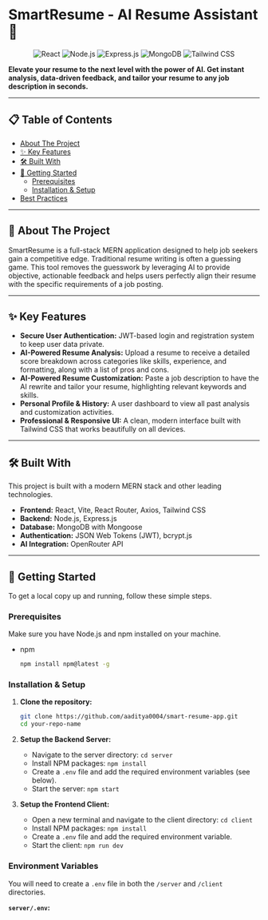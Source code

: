 # SmartResume - AI Resume Assistant 🚀

<div align="center">

![React](https://img.shields.io/badge/React-20232A?style=for-the-badge&logo=react&logoColor=61DAFB)
![Node.js](https://img.shields.io/badge/Node.js-339933?style=for-the-badge&logo=nodedotjs&logoColor=white)
![Express.js](https://img.shields.io/badge/Express.js-000000?style=for-the-badge&logo=express&logoColor=white)
![MongoDB](https://img.shields.io/badge/MongoDB-47A248?style=for-the-badge&logo=mongodb&logoColor=white)
![Tailwind CSS](https://img.shields.io/badge/Tailwind_CSS-38B2AC?style=for-the-badge&logo=tailwind-css&logoColor=white)

</div>

**Elevate your resume to the next level with the power of AI. Get instant analysis, data-driven feedback, and tailor your resume to any job description in seconds.**

---

## 📋 Table of Contents

- [About The Project](#-about-the-project)
- [✨ Key Features](#-key-features)
- [🛠️ Built With](#️-built-with)
- [🚀 Getting Started](#-getting-started)
  - [Prerequisites](#prerequisites)
  - [Installation & Setup](#installation--setup)
- [Best Practices](#-best-practices)

---

## 📖 About The Project

SmartResume is a full-stack MERN application designed to help job seekers gain a competitive edge. Traditional resume writing is often a guessing game. This tool removes the guesswork by leveraging AI to provide objective, actionable feedback and helps users perfectly align their resume with the specific requirements of a job posting.

---

## ✨ Key Features

-   **Secure User Authentication:** JWT-based login and registration system to keep user data private.
-   **AI-Powered Resume Analysis:** Upload a resume to receive a detailed score breakdown across categories like skills, experience, and formatting, along with a list of pros and cons.
-   **AI-Powered Resume Customization:** Paste a job description to have the AI rewrite and tailor your resume, highlighting relevant keywords and skills.
-   **Personal Profile & History:** A user dashboard to view all past analysis and customization activities.
-   **Professional & Responsive UI:** A clean, modern interface built with Tailwind CSS that works beautifully on all devices.

---

## 🛠️ Built With

This project is built with a modern MERN stack and other leading technologies.

-   **Frontend:** React, Vite, React Router, Axios, Tailwind CSS
-   **Backend:** Node.js, Express.js
-   **Database:** MongoDB with Mongoose
-   **Authentication:** JSON Web Tokens (JWT), bcrypt.js
-   **AI Integration:** OpenRouter API

---

## 🚀 Getting Started

To get a local copy up and running, follow these simple steps.

### Prerequisites

Make sure you have Node.js and npm installed on your machine.
* npm
    ```sh
    npm install npm@latest -g
    ```

### Installation & Setup

1.  **Clone the repository:**
    ```bash
    git clone https://github.com/aaditya0004/smart-resume-app.git
    cd your-repo-name
    ```

2.  **Setup the Backend Server:**
    - Navigate to the server directory: `cd server`
    - Install NPM packages: `npm install`
    - Create a `.env` file and add the required environment variables (see below).
    - Start the server: `npm start`

3.  **Setup the Frontend Client:**
    - Open a new terminal and navigate to the client directory: `cd client`
    - Install NPM packages: `npm install`
    - Create a `.env` file and add the required environment variable.
    - Start the client: `npm run dev`

### Environment Variables

You will need to create a `.env` file in both the `/server` and `/client` directories.

**`server/.env`:**